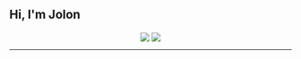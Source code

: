 ## Hi, I'm Jolon

<div align="center">
<a href="https://github.com/JolonB/"><img align="center" src="https://github-readme-stats.vercel.app/api?username=JolonB&show=prs_merged,prs_merged_percentage&show_icons=true&hide_rank=true&include_all_commits=true" /></a>
<a href="https://github.com/JolonB"><img align="center" src="https://github-readme-stats.vercel.app/api/top-langs/?username=JolonB&hide=openscad&layout=donut&langs_count=4" /></a>
</div>

---
<!--
<a href="https://github.com/JolonB/SDI12-UART"><img align="center" src="https://github-readme-stats.vercel.app/api/pin/?username=JolonB&repo=SDI12-UART" /></a>
<a href="https://github.com/JolonB/WebpageAutoArchiver"><img align="center" src="https://github-readme-stats.vercel.app/api/pin/?username=JolonB&repo=WebpageAutoArchiver" /></a>

<a href="https://github.com/JolonB/Pico-Steno"><img align="center" src="https://github-readme-stats.vercel.app/api/pin/?username=JolonB&repo=Pico-Steno" /></a>
<a href="https://github.com/JolonB/Parkrun-Voronoi"><img align="center" src="https://github-readme-stats.vercel.app/api/pin/?username=JolonB&repo=Parkrun-Voronoi" /></a>

<a href="https://github.com/JolonB/Secret-Santa"><img align="center" src="https://github-readme-stats.vercel.app/api/pin/?username=JolonB&repo=Secret-Santa" /></a>
-->

<!--
**JolonB/JolonB** is a ✨ _special_ ✨ repository because its `README.md` (this file) appears on your GitHub profile.

Here are some ideas to get you started:

- 🔭 I’m currently working on ...
- 🌱 I’m currently learning ...
- 👯 I’m looking to collaborate on ...
- 🤔 I’m looking for help with ...
- 💬 Ask me about ...
- 📫 How to reach me: ...
- 😄 Pronouns: ...
- ⚡ Fun fact: ...
-->
